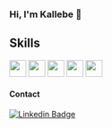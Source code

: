 ### Hi, I'm Kallebe 👋

## Skills
<img width="30" height="30" src="https://cdn.jsdelivr.net/gh/devicons/devicon/icons/nodejs/nodejs-original.svg" />
<img width="30" height="30" src="https://cdn.jsdelivr.net/gh/devicons/devicon/icons/javascript/javascript-original.svg" />
<img width="30" height="30" src="https://cdn.jsdelivr.net/gh/devicons/devicon/icons/react/react-original.svg" />
<img width="30" height="30" src="https://cdn.jsdelivr.net/gh/devicons/devicon/icons/css3/css3-original.svg" />
<img width="30" height="30" src="https://cdn.jsdelivr.net/gh/devicons/devicon/icons/html5/html5-original.svg" />

#### Contact

[![Linkedin Badge](https://img.shields.io/badge/LinkedIn-0077B5?style=for-the-badge&logo=linkedin&logoColor=white)](https://www.linkedin.com/in/kallebe-gomes-bezerra-851a8a197/)
